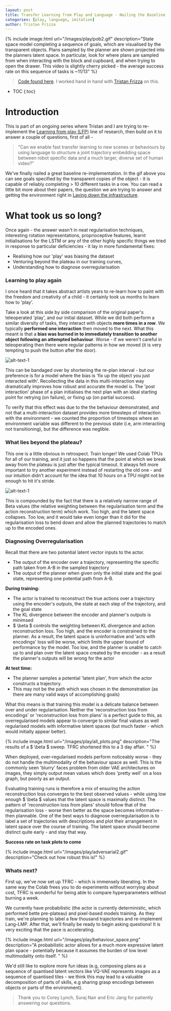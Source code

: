 ```yaml
---
layout: post
title: Transfer Learning from Play and Language - Nailing the Baseline
categories: [play, language, imitation]
author: Tristan Frizza
---
```


{% include image.html url="/images/play/pob2.gif" description="State space model completing a sequence of goals, which are visualised by the transparent objects. Plans sampled by the planner are shown projected into the planners latent space. In particular, look for where plans are sampled from when interacting with the block and cupboard, and when trying to open the drawer. This video is slightly cherry picked - the average success rate on this sequence of tasks is ~11/13" %}

> [Code found here](https://github.com/sholtodouglas/learning_from_play). 
> I worked hand in hand with [Tristan Frizza](https://twitter.com/TristanVtx) on this.

* TOC
{:toc}

# Introduction

This is part of an ongoing series where Tristan and I are trying to re-implement the [Learning from play (LFP)](https://learning-from-play.github.io/) line of research, then build on it to answer a couple of questions, first of all - 

> "Can we enable fast transfer learning to new scenes or behaviours by using language to structure a joint trajectory embedding space between robot specific data and a much larger, diverse set of human video?"

We've finally nailed a great baseline re-implementation. In the gif above you can see goals specified by the transparent copies of the object - it is capable of reliably completing > 10 different tasks in a row. You can read a little bit more about their papers, the question we are trying to answer and getting the environment right in [Laying down the infrastructure](https://sholtodouglas.github.io/LearningFromPlayAndLanguage/).

# What took us so long?


Once again - the answer wasn't in neat regularisation techniques, interesting rotation representations, proprioceptive features, learnt initialisations for the LSTM or any of the other highly specific things we tried in response to particular deficiencies -  it lay in more fundamental fixes:

- Realising how our 'play' was biasing the dataset
- Venturing beyond the plateau in our training curves, 
- Understanding how to diagnose overregularisation 


### Learning to play again

I once heard that it takes abstract artists years to re-learn how to paint with the freedom and  creativity of a child - it certainly took us months to learn how to 'play'. 

Take a look at this side by side comparison of the original paper's teleoperated 'play', and our initial dataset. While we did both perform a similar diversity of tasks, they interact with objects  **more times in a row**. We typically **performed one interaction** then moved to the next. What this meant is that a **bias was burned in to immediately transition to another object following an attempted behaviour**. Worse - if we weren't careful in teleoperating then there were regular patterns in how we moved (it is very tempting to push the button after the door). 

![alt-text-1](https://sholtodouglas.github.io/images/play/cut.gif "side by side comparison")

This can be bandaged over by shortening the re-plan interval - but our preference is for a model where the bias is 'fix up the object you just interacted with'.  Recollecting the data in this multi-interaction way dramatically improves how robust and accurate the model is. The 'post interaction' phase of a plan initialises the next plan with an ideal starting point for retrying (on failure), or fixing up (on partial success). 

To verify that this effect was due to the the behaviour demonstrated, and not that a multi-interaction dataset provides more timesteps of interaction with the environment - we counted the proportion of timesteps where an environment variable was different to the previous state (i.e, arm interacting not transitioning), but the difference was neglible.

### What lies beyond the plateau?

This one is a little obvious in retrospect. Train longer! We used Colab TPUs for all of our training, and it just so happens that the point at which we break away from the plateau is just after the typical timeout. It always felt more important to try another experiment instead of restarting the old one - and our intuition didn't account for the idea that 10 hours on a TPU might not be enough to hit it's stride.

![alt-text-1](https://sholtodouglas.github.io/images/play/convergence.gif "demo of multiple tasks")

This is compounded by the fact that there is a relatively narrow range of Beta values (the relative weighting between the regularisation term and the action reconstruction term) which work. Too high, and the latent space collapses. Too low, and it would take even longer than it did for the regularisation loss to bend down and allow the planned trajectories to match up to the encoded ones. 

### Diagnosing Overregularisation
Recall that there are two potential latent vector inputs to the actor. 
- The output of the encoder over a trajectory, representing the specific path taken from A-B in the sampled trajectory
- The output of the planner when given only the initial state and the goal state, representing one potential path from A-B. 

**During training:**
- The actor is trained to reconstruct the true actions over a trajectory using the encoder's outputs, the state at each step of the trajectory, and the goal state
- The KL divergence between the encoder and planner's outputs is minimsed
- $ \beta $ controls the weighting between KL divergence and action reconstruction loss. Too high, and the encoder is constrained to the planner. As a result, the latent space is uninformative and 'acts with encodings' loss will be worse, which limits the upper bound of performance by the model. Too low, and the planner is unable to catch up to and plan over the latent space created by the encoder - as a result the planner's outputs will be wrong for the actor

**At test time:**
- The planner samples a potential 'latent plan', from which the actor constructs a trajectory. 
- This may not be the path which was chosen in the demonstration (as there are many valid ways of accomplishing goals)

What this means is that training this model is a delicate balance between over and under regularisation. Neither the 'reconstruction loss from encodings' or 'reconstruction loss from plans' is a perfect guide to this, as overregularised models appear to converge to similar final values as well regularised models with informative latent spaces (but much faster - which would initially appear better). 

{% include image.html url="/images/play/all_plots.png" description="The results of a $ \beta $ sweep. TFRC shortened this to a 3 day affair. " %} 

When deployed, over-regularised models perform noticeably worse - they do not handle the multimodality of the behaviour space as well. This is the commonly seen 'blurry' faces problem from older VAE architectures on images, they simply output mean values which does 'pretty well' on a loss graph, but poorly as an output.

Evaluating training runs is therefore a mix of ensuring the action reconstruction loss converges to the best observed values - while using low enough $ \beta $ values that the latent space is maximally distinct. The pattern of 'reconstruction loss from plans' should follow that of the regularisation loss - worse then better as the space becomes informative - then plannable. One of the best ways to diagnose overregularisation is to label a set of trajectories with descriptions and plot their arrangement in latent space over the course of training. The latent space should become distinct quite early - and stay that way. 

**Success rate on task plots to come** 

{% include image.html url="/images/play/adversarial2.gif" description="Check out how robust this is!" %}


### Whats next?

First up, we've now set up TFRC - which is immensely liberating. In the same way the Colab frees you to do experiments without worrying about cost, TFRC is wonderful for being able to compare hyperparameters without burning a week. 

We currently have probabilistic (the actor is currently deterministic, which performed bette pre-plateau) and pixel-based models training. As they train, we're planning to label a few thousand trajectories and re-implement Lang-LMP. After that, we'll finally be ready to begin asking questions! It is very exciting that the pace is accelerating. 


{% include image.html url="/images/play/behaviour_space.png" description="A probabilistic actor allows for a much more expressive latent plan space - potentially because it assumes the burden of low level multimodality onto itself. " %} 

We'd still like to explore more fun ideas (e.g, composing plans as a sequence of quantised latent vectors like VQ-VAE represents images as a sequence of quantised tiles - we think this may lead to a valuable decomposition of parts of skills, e.g sharing grasp encodings between objects or parts of the environment).

> Thank you to Corey Lynch, Suraj Nair and Eric Jang for patiently answering our questions.

